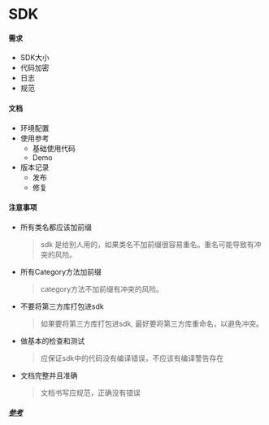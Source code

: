 # SDK



#### 需求

- SDK大小
- 代码加密
- 日志
- 规范



#### 文档

- 环境配置
- 使用参考
  - 基础使用代码
  - Demo
- 版本记录
  - 发布
  - 修复



#### 注意事项

- 所有类名都应该加前缀

  > sdk 是给别人用的，如果类名不加前缀很容易重名。重名可能导致有冲突的风险。

- 所有Category方法加前缀

  > category方法不加前缀有冲突的风险。

- 不要将第三方库打包进sdk

  > 如果要将第三方库打包进sdk, 最好要将第三方库重命名，以避免冲突。

- 做基本的检查和测试

  > 应保证sdk中的代码没有编译错误，不应该有编译警告存在

- 文档完整并且准确

  > 文档书写应规范，正确没有错误



##### [参考](https://zhuanlan.zhihu.com/p/135315672)